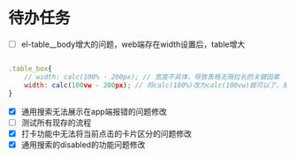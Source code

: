 # 待办任务
- [ ] el-table__body增大的问题，web端存在width设置后，table增大
~~~js

.table_box{
    // width: calc(100% - 200px); // 宽度不具体，导致表格无限拉长的关键因素
    width: calc(100vw - 200px); // 将calc(100%)改为calc(100vw)就可以了，原因是vw指屏幕整体宽度度量,这里可以设置成一个具体的值，比如800px
}
~~~
- [x] 通用搜索无法展示在app端报错的问题修改
- [ ] 测试所有现存的流程
- [x] 打卡功能中无法将当前点击的卡片区分的问题修改
- [x] 通用搜索的disabled的功能问题修改